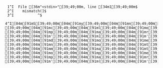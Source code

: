      1^I  File [36m"<stdin>"[39;49;00m, line [34m1[39;49;00m$
     2^I    mismatch(]$
     3^I           ^$
     4^I[04m[91mS[39;49;00m[04m[91my[39;49;00m[04m[91mn[39;49;00m[04m[91mt[39;49;00m[04m[91ma[39;49;00m[04m[91mx[39;49;00m[04m[91mE[39;49;00m[04m[91mr[39;49;00m[04m[91mr[39;49;00m[04m[91mo[39;49;00m[04m[91mr[39;49;00m[04m[91m:[39;49;00m[04m[91m [39;49;00m[04m[91mc[39;49;00m[04m[91ml[39;49;00m[04m[91mo[39;49;00m[04m[91ms[39;49;00m[04m[91mi[39;49;00m[04m[91mn[39;49;00m[04m[91mg[39;49;00m[04m[91m [39;49;00m[04m[91mp[39;49;00m[04m[91ma[39;49;00m[04m[91mr[39;49;00m[04m[91me[39;49;00m[04m[91mn[39;49;00m[04m[91mt[39;49;00m[04m[91mh[39;49;00m[04m[91me[39;49;00m[04m[91ms[39;49;00m[04m[91mi[39;49;00m[04m[91ms[39;49;00m[04m[91m [39;49;00m[04m[91m'[39;49;00m[04m[91m][39;49;00m[04m[91m'[39;49;00m[04m[91m [39;49;00m[04m[91md[39;49;00m[04m[91mo[39;49;00m[04m[91me[39;49;00m[04m[91ms[39;49;00m[04m[91m [39;49;00m[04m[91mn[39;49;00m[04m[91mo[39;49;00m[04m[91mt[39;49;00m[04m[91m [39;49;00m[04m[91mm[39;49;00m[04m[91ma[39;49;00m[04m[91mt[39;49;00m[04m[91mc[39;49;00m[04m[91mh[39;49;00m[04m[91m [39;49;00m[04m[91mo[39;49;00m[04m[91mp[39;49;00m[04m[91me[39;49;00m[04m[91mn[39;49;00m[04m[91mi[39;49;00m[04m[91mn[39;49;00m[04m[91mg[39;49;00m[04m[91m [39;49;00m[04m[91mp[39;49;00m[04m[91ma[39;49;00m[04m[91mr[39;49;00m[04m[91me[39;49;00m[04m[91mn[39;49;00m[04m[91mt[39;49;00m[04m[91mh[39;49;00m[04m[91me[39;49;00m[04m[91ms[39;49;00m[04m[91mi[39;49;00m[04m[91ms[39;49;00m[04m[91m [39;49;00m[04m[91m'[39;49;00m[04m[91m([39;49;00m[04m[91m'[39;49;00m$
